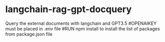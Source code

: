 # langchain-rag-gpt-docquery
Query the external documents with langchain and GPT3.5
#OPENAIKEY must be placed in .env file
#RUN npm install to install the list of packages from package.json file
